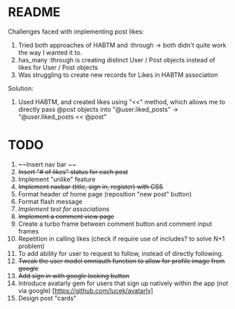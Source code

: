 # README

Challenges faced with implementing post likes:
1. Tried both approaches of HABTM and :through -> both didn't quite work the way I wanted it to.
2. has_many :through is creating distinct User / Post objects instead of likes for User / Post objects
3. Was struggling to create new records for Likes in HABTM association

Solution:
1. Used HABTM, and created likes using "<<" method, which allows me to directly pass @post objects into "@user.liked_posts" -> "@user.liked_posts << @post"

# TODO
1. ~~Insert nav bar ~~
2. ~~Insert "# of likes" status for each post~~
3. Implement "unlike" feature
4. ~~Implement navbar (title, sign in, register) with CSS~~
5. Format header of home page (reposition "new post" button)
6. Format flash message
7. *Implement test for associations*
8. ~~Implement a comment view page~~
9. Create a turbo frame between comment button and comment input frames
10. Repetition in calling likes (check if require use of includes? to solve N+1 problem)
11. To add ability for user to request to follow, instead of directly following.
12. ~~Tweak the user model omniauth function to allow for profile image from google~~
13. ~~Add sign in with google looking button~~ 
14. Introduce avatarly gem for users that sign up natively within the app (not via google) [https://github.com/lucek/avatarly]
15. Design post "cards"
